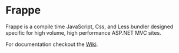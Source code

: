 # Frappe

Frappe is a compile time JavaScript, Css, and Less bundler designed specific for high volume, high performance ASP.NET MVC sites.

For documentation checkout the [Wiki](http://github.com/radleta/Frappe/wiki).
